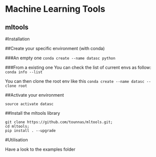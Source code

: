 Machine Learning Tools
========
mltools
--------

#Installation



##Create your specific environment (with conda)


###An empty one
`conda create --name datasc python`


###From a existing one
You can check the list of current envs as follow: `conda info --list`

You can then clone the root env like this `conda create --name datasc --clone root`



##Activate your environment

`source activate datasc`



##Install the mltools library

```
git clone https://github.com/tounnas/mltools.git;
cd mltools;
pip install . --upgrade
```



#Utilisation

Have a look to the examples folder

